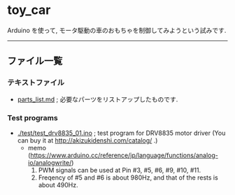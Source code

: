 # toy_car
Arduino を使って, モータ駆動の車のおもちゃを制御してみようという試みです.

***

## ファイル一覧
### テキストファイル
- [parts_list.md](./parts_list.md) ; 必要なパーツをリストアップしたものです.

### Test programs
- [./test/test_drv8835_01.ino](./test/test_dev8835.ino) ; test program for DRV8835 motor driver (You can buy it at http://akizukidenshi.com/catalog/ .)
  - memo (https://www.arduino.cc/reference/jp/language/functions/analog-io/analogwrite/)
    1. PWM signals can be used at Pin #3, #5, #6, #9, #10, #11.
    2. Freqency of #5 and #6 is about 980Hz, and that of the rests is about 490Hz.
